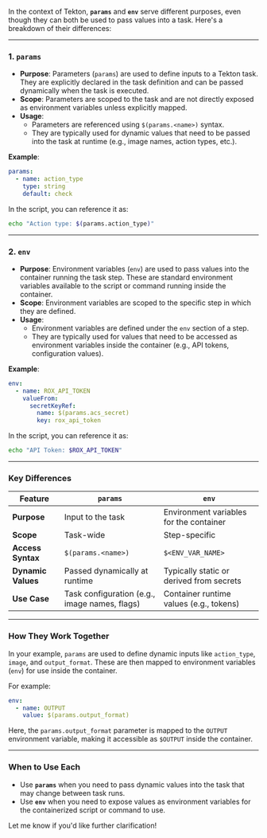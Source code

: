 In the context of Tekton, **`params`** and **`env`** serve different purposes, even though they can both be used to pass values into a task. Here's a breakdown of their differences:

---

### **1. `params`**
- **Purpose**: Parameters (`params`) are used to define inputs to a Tekton task. They are explicitly declared in the task definition and can be passed dynamically when the task is executed.
- **Scope**: Parameters are scoped to the task and are not directly exposed as environment variables unless explicitly mapped.
- **Usage**:
  - Parameters are referenced using `$(params.<name>)` syntax.
  - They are typically used for dynamic values that need to be passed into the task at runtime (e.g., image names, action types, etc.).

**Example**:
```yaml
params:
  - name: action_type
    type: string
    default: check
```
In the script, you can reference it as:
```bash
echo "Action type: $(params.action_type)"
```

---

### **2. `env`**
- **Purpose**: Environment variables (`env`) are used to pass values into the container running the task step. These are standard environment variables available to the script or command running inside the container.
- **Scope**: Environment variables are scoped to the specific step in which they are defined.
- **Usage**:
  - Environment variables are defined under the `env` section of a step.
  - They are typically used for values that need to be accessed as environment variables inside the container (e.g., API tokens, configuration values).

**Example**:
```yaml
env:
  - name: ROX_API_TOKEN
    valueFrom:
      secretKeyRef:
        name: $(params.acs_secret)
        key: rox_api_token
```
In the script, you can reference it as:
```bash
echo "API Token: $ROX_API_TOKEN"
```

---

### **Key Differences**
| Feature                | `params`                                      | `env`                                      |
|------------------------|-----------------------------------------------|-------------------------------------------|
| **Purpose**            | Input to the task                            | Environment variables for the container   |
| **Scope**              | Task-wide                                    | Step-specific                             |
| **Access Syntax**      | `$(params.<name>)`                           | `$<ENV_VAR_NAME>`                         |
| **Dynamic Values**     | Passed dynamically at runtime                | Typically static or derived from secrets  |
| **Use Case**           | Task configuration (e.g., image names, flags)| Container runtime values (e.g., tokens)   |

---

### **How They Work Together**
In your example, `params` are used to define dynamic inputs like `action_type`, `image`, and `output_format`. These are then mapped to environment variables (`env`) for use inside the container.

For example:
```yaml
env:
  - name: OUTPUT
    value: $(params.output_format)
```
Here, the `params.output_format` parameter is mapped to the `OUTPUT` environment variable, making it accessible as `$OUTPUT` inside the container.

---

### **When to Use Each**
- Use **`params`** when you need to pass dynamic values into the task that may change between task runs.
- Use **`env`** when you need to expose values as environment variables for the containerized script or command to use.

Let me know if you'd like further clarification!